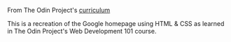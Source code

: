 From The Odin Project's [curriculum](http://www.theodinproject.com/courses/web-development-101/lessons/html-css)

This is a recreation of the Google homepage using HTML & CSS as learned in The Odin
Project's Web Development 101 course.
